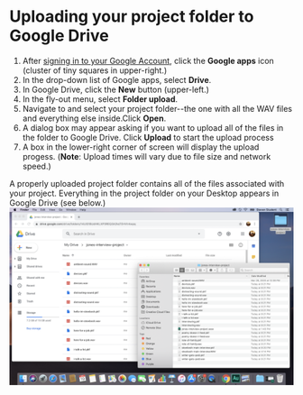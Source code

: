 # Uploading your project folder to Google Drive

1. After [signing in to your Google Account](https://github.com/jjloomis/adobe-audition-2020-basics-home-edition-mac-os/tree/fc5e038db59d80027643d16930a1810754b7815e/signing-in-to-your-google-account.md), click the **Google apps** icon \(cluster of tiny squares in upper-right.\)
2. In the drop-down list of Google apps, select **Drive**.
3. In Google Drive, click the **New** button \(upper-left.\)
4. In the fly-out menu, select **Folder upload**.
5. Navigate to and select your project folder--the one with all the WAV files and everything else inside.Click **Open**.
6. A dialog box may appear asking if you want to upload all of the files in the folder to Google Drive. Click **Upload** to start the upload process
7. A box in the lower-right corner of screen will display the upload progess. \(**Note**: Upload times will vary due to file size and network speed.\)

A properly uploaded project folder contains all of the files associated with your project. Everything in the project folder on your Desktop appears in Google Drive \(see below.\) ![](../.gitbook/assets/uploading-folder-to-google-drive.png)

